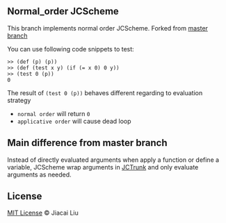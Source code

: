 ## Normal_order JCScheme

This branch implements normal order JCScheme. Forked from [master branch](/tree/ebf9fdf4ea0c69ba3175307e1fedaf8b868b758b)

You can use following code snippets to test:

```
>> (def (p) (p))
>> (def (test x y) (if (= x 0) 0 y))
>> (test 0 (p))
0
```

The result of `(test 0 (p))` behaves different regarding to evaluation strategy

- `normal order` will return `0`
- `applicative order` will cause dead loop


## Main difference from master branch

Instead of directly evaluated arguments when apply a function or define a variable, JCScheme wrap arguments in [JCTrunk](/tree/normal-order/src/main/java/net/liujiacai/jcscheme/JCTrunk.java) and only evaluate arguments as needed.

## License
[MIT License](http://liujiacai.net/license/MIT.html?year=2015) © Jiacai Liu
